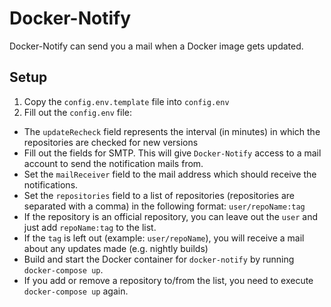 # Docker-Notify

Docker-Notify can send you a mail when a Docker image gets updated.

## Setup

1. Copy the `config.env.template` file into `config.env`
2. Fill out the `config.env` file:
 * The `updateRecheck` field represents the interval (in minutes) in which the repositories are checked for new versions
 * Fill out the fields for SMTP. This will give `Docker-Notify` access to a mail account to send the notification mails from.
 * Set the `mailReceiver` field to the mail address which should receive the notifications.
 * Set the `repositories` field to a list of repositories (repositories are separated with a comma) in the following format: `user/repoName:tag`
 * If the repository is an official repository, you can leave out the `user` and just add `repoName:tag` to the list.
 * If the `tag` is left out (example: `user/repoName`), you will receive a mail about any updates made (e.g. nightly builds)
* Build and start the Docker container for `docker-notify` by running `docker-compose up`.
* If you add or remove a repository to/from the list, you need to execute `docker-compose up` again.
